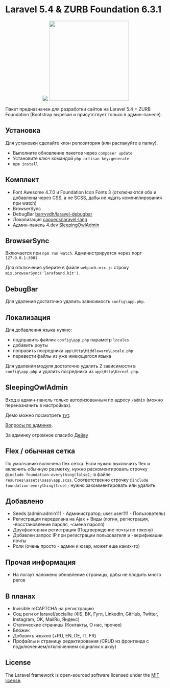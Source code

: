 # Laravel 5.4 & ZURB Foundation 6.3.1
<p align="center"><img src="https://laravel.com/assets/img/components/logo-laravel.svg"> <img width="250" src="http://foundation.zurb.com/assets/img/homepage/responsive-through-and-through.svg"></p>

Пакет предназначен для разработки сайтов на Laravel 5.4 + ZURB Foundation (Bootstrap вырезан и присутствует только в админ-панеле).

## Установка
Для установки сделайте клон репозитория (или распакуйте в папку).
- Выполните обновление пакетов через `composer update`
- Установите ключ командой `php artisan key:generate`
- `npm install`


## Комплект
- Font Awesome 4.7.0 и Foundation Icon Fonts 3 (отключаются оба и добавлены через CSS, а не SCSS, дабы не ждать компиллирования при watch)
- BrowserSync
- DebugBar [barryvdh/laravel-debugbar](https://github.com/barryvdh/laravel-debugbar)
- Локализация [caouecs/laravel-lang](https://github.com/caouecs/Laravel-lang)
- Админ-панель 4.dev [SleepingOwlAdmin](https://github.com/LaravelRUS/SleepingOwlAdmin)

## BrowserSync
Включается при `npm run watch`. Администрируется через порт `127.0.0.1:3001`

Для отключения уберите в файле `webpack.mix.js` строку `mix.browserSync('larafound.kit')`.

## DebugBar
Для удаления достаточно удалить зависимость `config\app.php`.

## Локализация
Для добавления языка нужно:
- подправить файлик `config\app.php` параметр `locales`
- добавить роуты
- поправить посредника `app\Http\Middleware\Locale.php`
- перевести файлы из уже имеющегося языка

Для удаления модуля достаточно удалить 2 зависимости в `config\app.php` и удалить посредника из `app\Http\Kernel.php`.

## SleepingOwlAdmin
Вход в админ-панель только авторизованным по адресу `/admin` (можно переназначить в настройках).

Демо можно посмотреть [тут](http://demo.sleepingowladmin.ru/).

[Вопросы по админке](https://gitter.im/LaravelRUS/SleepingOwlAdmin).

За админку огромное спасибо [Дейву](https://github.com/aios)

## Flex / обычная сетка
По умолчанию включена flex сетка. Если нужно выключить flex и включить обычную разметку, нужно раскоментировать строчку `@include foundation-everything(false);` в файле `resurses\assets\sass\app.scss`. Соответственно строчку `@include foundation-everything(true);` нужно закомментировать или удалить.

## Добавлено
- Seeds (admin:admin111 - Администратор; user:user111 - Пользователь)
- Регистрация переделана на Ajax + Виды (логин, регистрация, -восстановление пароля, -смена пароля)
- Двухфакторная регистрация (Подтверждение почты по токену)
- Добавлен запрос IP при регистрации пользователя и -верификации почты
- Роли (очень просто - админ и юзер, может еще каких-то)

## Прочая информация
- На логаут наложено обновление страницы, дабы не плодить много регов

## В планах
- Invisible reCAPTCHA на регистрацию
- Соц реги от laravel/socialite (ФБ, ВК, Гугл, LinkedIn, GitHub, Twitter, Instagram, OK, MailRu, Яндекс)
- Статические страницы (Контакты, О нас, прочее)
- Бложик
- Добавить языков (+RU, EN, DE, IT, FR)
- Профайлы и страницу редактирования (CRUD из фронтенда с подключением/отключением социалок к акку)

## License

The Laravel framework is open-sourced software licensed under the [MIT license](http://opensource.org/licenses/MIT).
